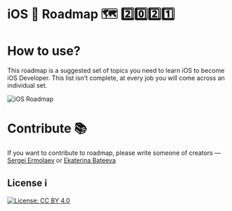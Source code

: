 # iOS 📱 Roadmap 🗺 2️⃣0️⃣2️⃣1️⃣

# How to use?
This roadmap is a suggested set of topics you need to learn iOS to become iOS Developer. This list isn't complete, at every job you will come across an individual set. 

![iOS Roadmap](https://github.com/iOSRoadmap/iOSDeveloperRoadmap/blob/main/iOS-Developer.png)

# Contribute 📚

If you want to contribute to roadmap, please write someone of creators — [Sergei Ermolaev](http://t.me/ermolnik) or [Ekaterina Bateeva](https://t.me/Neifmetus)

## License ℹ️

[![License: CC BY 4.0](https://img.shields.io/badge/License-CC%20BY%204.0-lightgrey.svg)](https://creativecommons.org/licenses/by/4.0/)
